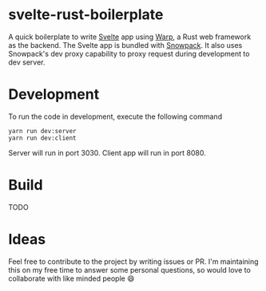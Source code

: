 # svelte-rust-boilerplate

A quick boilerplate to write [Svelte](https://svelte.dev/) app using [Warp](https://github.com/seanmonstar/warp), a Rust web framework as the backend. The Svelte app is bundled with [Snowpack](https://www.snowpack.dev/). It also uses Snowpack's dev proxy capability to proxy request during development to dev server.

# Development

To run the code in development, execute the following command

```
yarn run dev:server
yarn run dev:client
```

Server will run in port 3030.
Client app will run in port 8080.

# Build

TODO

# Ideas

Feel free to contribute to the project by writing issues or PR. I'm  maintaining this on my free time to answer some personal questions, so would love to collaborate with like minded people 😄
